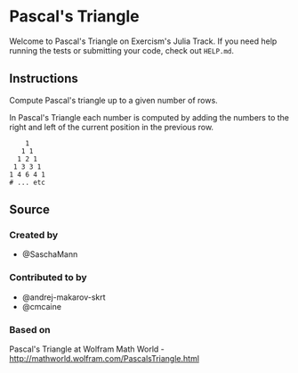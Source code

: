 # Pascal's Triangle

Welcome to Pascal's Triangle on Exercism's Julia Track.
If you need help running the tests or submitting your code, check out `HELP.md`.

## Instructions

Compute Pascal's triangle up to a given number of rows.

In Pascal's Triangle each number is computed by adding the numbers to
the right and left of the current position in the previous row.

```text
    1
   1 1
  1 2 1
 1 3 3 1
1 4 6 4 1
# ... etc
```

## Source

### Created by

- @SaschaMann

### Contributed to by

- @andrej-makarov-skrt
- @cmcaine

### Based on

Pascal's Triangle at Wolfram Math World - http://mathworld.wolfram.com/PascalsTriangle.html